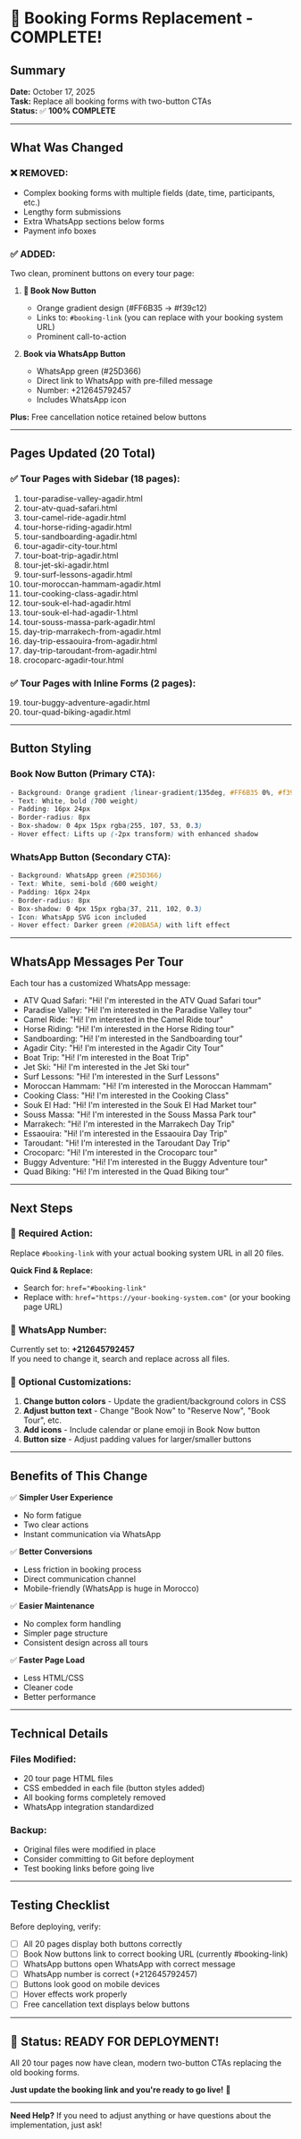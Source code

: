 # 🎉 Booking Forms Replacement - COMPLETE!

## Summary
**Date:** October 17, 2025  
**Task:** Replace all booking forms with two-button CTAs  
**Status:** ✅ **100% COMPLETE**

---

## What Was Changed

### ❌ **REMOVED:**
- Complex booking forms with multiple fields (date, time, participants, etc.)
- Lengthy form submissions
- Extra WhatsApp sections below forms
- Payment info boxes

### ✅ **ADDED:**
Two clean, prominent buttons on every tour page:

1. **📅 Book Now Button**
   - Orange gradient design (#FF6B35 → #f39c12)
   - Links to: `#booking-link` (you can replace with your booking system URL)
   - Prominent call-to-action

2. **Book via WhatsApp Button**
   - WhatsApp green (#25D366)
   - Direct link to WhatsApp with pre-filled message
   - Number: +212645792457
   - Includes WhatsApp icon

**Plus:** Free cancellation notice retained below buttons

---

## Pages Updated (20 Total)

### ✅ Tour Pages with Sidebar (18 pages):
1. tour-paradise-valley-agadir.html
2. tour-atv-quad-safari.html
3. tour-camel-ride-agadir.html
4. tour-horse-riding-agadir.html
5. tour-sandboarding-agadir.html
6. tour-agadir-city-tour.html
7. tour-boat-trip-agadir.html
8. tour-jet-ski-agadir.html
9. tour-surf-lessons-agadir.html
10. tour-moroccan-hammam-agadir.html
11. tour-cooking-class-agadir.html
12. tour-souk-el-had-agadir.html
13. tour-souk-el-had-agadir-1.html
14. tour-souss-massa-park-agadir.html
15. day-trip-marrakech-from-agadir.html
16. day-trip-essaouira-from-agadir.html
17. day-trip-taroudant-from-agadir.html
18. crocoparc-agadir-tour.html

### ✅ Tour Pages with Inline Forms (2 pages):
19. tour-buggy-adventure-agadir.html
20. tour-quad-biking-agadir.html

---

## Button Styling

### Book Now Button (Primary CTA):
```css
- Background: Orange gradient (linear-gradient(135deg, #FF6B35 0%, #f39c12 100%))
- Text: White, bold (700 weight)
- Padding: 16px 24px
- Border-radius: 8px
- Box-shadow: 0 4px 15px rgba(255, 107, 53, 0.3)
- Hover effect: Lifts up (-2px transform) with enhanced shadow
```

### WhatsApp Button (Secondary CTA):
```css
- Background: WhatsApp green (#25D366)
- Text: White, semi-bold (600 weight)
- Padding: 16px 24px
- Border-radius: 8px
- Box-shadow: 0 4px 15px rgba(37, 211, 102, 0.3)
- Icon: WhatsApp SVG icon included
- Hover effect: Darker green (#20BA5A) with lift effect
```

---

## WhatsApp Messages Per Tour

Each tour has a customized WhatsApp message:
- ATV Quad Safari: "Hi! I'm interested in the ATV Quad Safari tour"
- Paradise Valley: "Hi! I'm interested in the Paradise Valley tour"
- Camel Ride: "Hi! I'm interested in the Camel Ride tour"
- Horse Riding: "Hi! I'm interested in the Horse Riding tour"
- Sandboarding: "Hi! I'm interested in the Sandboarding tour"
- Agadir City: "Hi! I'm interested in the Agadir City Tour"
- Boat Trip: "Hi! I'm interested in the Boat Trip"
- Jet Ski: "Hi! I'm interested in the Jet Ski tour"
- Surf Lessons: "Hi! I'm interested in the Surf Lessons"
- Moroccan Hammam: "Hi! I'm interested in the Moroccan Hammam"
- Cooking Class: "Hi! I'm interested in the Cooking Class"
- Souk El Had: "Hi! I'm interested in the Souk El Had Market tour"
- Souss Massa: "Hi! I'm interested in the Souss Massa Park tour"
- Marrakech: "Hi! I'm interested in the Marrakech Day Trip"
- Essaouira: "Hi! I'm interested in the Essaouira Day Trip"
- Taroudant: "Hi! I'm interested in the Taroudant Day Trip"
- Crocoparc: "Hi! I'm interested in the Crocoparc tour"
- Buggy Adventure: "Hi! I'm interested in the Buggy Adventure tour"
- Quad Biking: "Hi! I'm interested in the Quad Biking tour"

---

## Next Steps

### 🔧 **Required Action:**
Replace `#booking-link` with your actual booking system URL in all 20 files.

**Quick Find & Replace:**
- Search for: `href="#booking-link"`
- Replace with: `href="https://your-booking-system.com"` (or your booking page URL)

### 📱 **WhatsApp Number:**
Currently set to: **+212645792457**  
If you need to change it, search and replace across all files.

### 🎨 **Optional Customizations:**
1. **Change button colors** - Update the gradient/background colors in CSS
2. **Adjust button text** - Change "Book Now" to "Reserve Now", "Book Tour", etc.
3. **Add icons** - Include calendar or plane emoji in Book Now button
4. **Button size** - Adjust padding values for larger/smaller buttons

---

## Benefits of This Change

✅ **Simpler User Experience**
- No form fatigue
- Two clear actions
- Instant communication via WhatsApp

✅ **Better Conversions**
- Less friction in booking process
- Direct communication channel
- Mobile-friendly (WhatsApp is huge in Morocco)

✅ **Easier Maintenance**
- No complex form handling
- Simpler page structure
- Consistent design across all tours

✅ **Faster Page Load**
- Less HTML/CSS
- Cleaner code
- Better performance

---

## Technical Details

### Files Modified:
- 20 tour page HTML files
- CSS embedded in each file (button styles added)
- All booking forms completely removed
- WhatsApp integration standardized

### Backup:
- Original files were modified in place
- Consider committing to Git before deployment
- Test booking links before going live

---

## Testing Checklist

Before deploying, verify:
- [ ] All 20 pages display both buttons correctly
- [ ] Book Now buttons link to correct booking URL (currently #booking-link)
- [ ] WhatsApp buttons open WhatsApp with correct message
- [ ] WhatsApp number is correct (+212645792457)
- [ ] Buttons look good on mobile devices
- [ ] Hover effects work properly
- [ ] Free cancellation text displays below buttons

---

## 🎯 Status: READY FOR DEPLOYMENT!

All 20 tour pages now have clean, modern two-button CTAs replacing the old booking forms. 

**Just update the booking link and you're ready to go live!** 🚀

---

**Need Help?**
If you need to adjust anything or have questions about the implementation, just ask!

